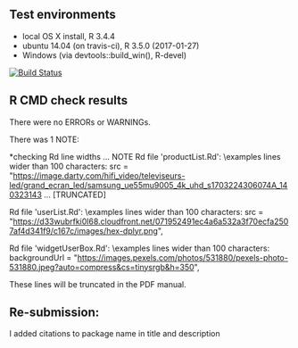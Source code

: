 ## Test environments
* local OS X install, R 3.4.4
* ubuntu 14.04 (on travis-ci), R 3.5.0 (2017-01-27)
* Windows (via devtools::build_win(), R-devel)

[![Build Status](https://travis-ci.org/DivadNojnarg/shinydashboardPlus.svg?branch=master)](https://travis-ci.org/DivadNojnarg/shinydashboardPlus)

## R CMD check results
There were no ERRORs or WARNINGs. 

There was 1 NOTE:

*checking Rd line widths ... NOTE
 Rd file 'productList.Rd':
  \examples lines wider than 100 characters:
               src = "https://image.darty.com/hifi_video/televiseurs-led/grand_ecran_led/samsung_ue55mu9005_4k_uhd_s1703224306074A_140323143 ... [TRUNCATED]

 Rd file 'userList.Rd':
  \examples lines wider than 100 characters:
               src = "https://d33wubrfki0l68.cloudfront.net/071952491ec4a6a532a3f70ecfa2507af4d341f9/c167c/images/hex-dplyr.png", 

 Rd file 'widgetUserBox.Rd':
  \examples lines wider than 100 characters:
           backgroundUrl = "https://images.pexels.com/photos/531880/pexels-photo-531880.jpeg?auto=compress&cs=tinysrgb&h=350",

These lines will be truncated in the PDF manual.


## Re-submission:

I added citations to package name in title and description
